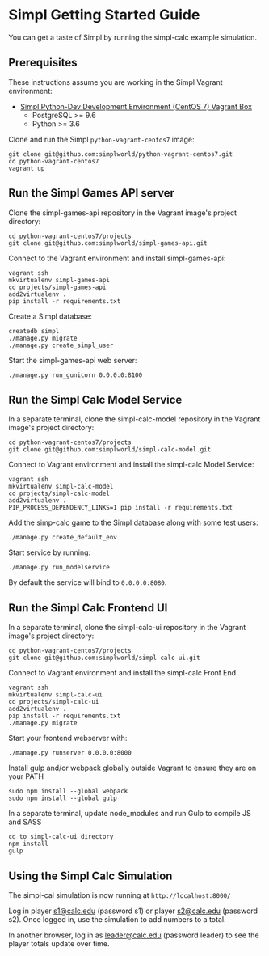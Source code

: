 # Simpl Getting Started Guide

You can get a taste of Simpl by running the simpl-calc example simulation.

## Prerequisites

These instructions assume you are working in the Simpl Vagrant environment:

* [Simpl Python-Dev Development Environment (CentOS 7) Vagrant Box](https://github.com/simplworld/python-vagrant-centos7)
	* PostgreSQL >= 9.6
	* Python >= 3.6

Clone and run the Simpl `python-vagrant-centos7` image:

```
git clone git@github.com:simplworld/python-vagrant-centos7.git
cd python-vagrant-centos7
vagrant up
```


## Run the Simpl Games API server

Clone the simpl-games-api repository in the Vagrant image's project directory:

```
cd python-vagrant-centos7/projects
git clone git@github.com:simplworld/simpl-games-api.git
```

Connect to the Vagrant environment and install simpl-games-api:

```
vagrant ssh
mkvirtualenv simpl-games-api
cd projects/simpl-games-api
add2virtualenv .
pip install -r requirements.txt
```

Create a Simpl database:

```
createdb simpl
./manage.py migrate
./manage.py create_simpl_user
```

Start the simpl-games-api web server:

```
./manage.py run_gunicorn 0.0.0.0:8100
```


## Run the Simpl Calc Model Service

In a separate terminal, clone the simpl-calc-model repository in the Vagrant image's project directory:

```
cd python-vagrant-centos7/projects
git clone git@github.com:simplworld/simpl-calc-model.git
```

Connect to Vagrant environment and install the simpl-calc Model Service:

```
vagrant ssh
mkvirtualenv simpl-calc-model
cd projects/simpl-calc-model
add2virtualenv .
PIP_PROCESS_DEPENDENCY_LINKS=1 pip install -r requirements.txt
```

Add the simp-calc game to the Simpl database along with some test users:

```
./manage.py create_default_env
```

Start service by running:

```
./manage.py run_modelservice
```

By default the service will bind to `0.0.0.0:8080`.


## Run the Simpl Calc Frontend UI

In a separate terminal, clone the simpl-calc-ui repository in the Vagrant image's project directory:

```
cd python-vagrant-centos7/projects
git clone git@github.com:simplworld/simpl-calc-ui.git
```

Connect to Vagrant environment and install the simpl-calc Front End

```
vagrant ssh
mkvirtualenv simpl-calc-ui
cd projects/simpl-calc-ui
add2virtualenv .
pip install -r requirements.txt
./manage.py migrate
```

Start your frontend webserver with:

```
./manage.py runserver 0.0.0.0:8000
```

Install gulp and/or webpack globally outside Vagrant to ensure they are on your PATH

```
sudo npm install --global webpack
sudo npm install --global gulp
```

In a separate terminal, update node_modules and run Gulp to compile JS and SASS

```
cd to simpl-calc-ui directory
npm install
gulp
```

## Using the Simpl Calc Simulation

The simpl-cal simulation is now running at `http://localhost:8000/`

Log in player s1@calc.edu (password s1) or player s2@calc.edu (password s2). Once logged in, use the simulation to add numbers to a total.

In another browser, log in as leader@calc.edu (password leader) to see the player totals update over time.